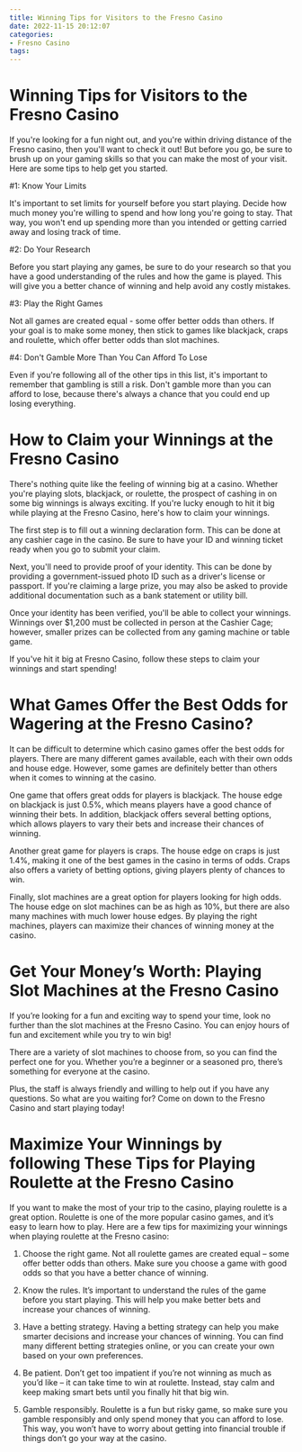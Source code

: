 ```yaml
---
title: Winning Tips for Visitors to the Fresno Casino 
date: 2022-11-15 20:12:07
categories:
- Fresno Casino
tags:
---
```



#  Winning Tips for Visitors to the Fresno Casino 

If you're looking for a fun night out, and you're within driving distance of the Fresno casino, then you'll want to check it out! But before you go, be sure to brush up on your gaming skills so that you can make the most of your visit. Here are some tips to help get you started.

#1: Know Your Limits

It's important to set limits for yourself before you start playing. Decide how much money you're willing to spend and how long you're going to stay. That way, you won't end up spending more than you intended or getting carried away and losing track of time.

#2: Do Your Research

Before you start playing any games, be sure to do your research so that you have a good understanding of the rules and how the game is played. This will give you a better chance of winning and help avoid any costly mistakes.

#3: Play the Right Games

Not all games are created equal - some offer better odds than others. If your goal is to make some money, then stick to games like blackjack, craps and roulette, which offer better odds than slot machines.

#4: Don't Gamble More Than You Can Afford To Lose

Even if you're following all of the other tips in this list, it's important to remember that gambling is still a risk. Don't gamble more than you can afford to lose, because there's always a chance that you could end up losing everything.

#  How to Claim your Winnings at the Fresno Casino 

There's nothing quite like the feeling of winning big at a casino. Whether you're playing slots, blackjack, or roulette, the prospect of cashing in on some big winnings is always exciting. If you're lucky enough to hit it big while playing at the Fresno Casino, here's how to claim your winnings.

The first step is to fill out a winning declaration form. This can be done at any cashier cage in the casino. Be sure to have your ID and winning ticket ready when you go to submit your claim.

Next, you'll need to provide proof of your identity. This can be done by providing a government-issued photo ID such as a driver's license or passport. If you're claiming a large prize, you may also be asked to provide additional documentation such as a bank statement or utility bill.

Once your identity has been verified, you'll be able to collect your winnings. Winnings over $1,200 must be collected in person at the Cashier Cage; however, smaller prizes can be collected from any gaming machine or table game.

If you've hit it big at Fresno Casino, follow these steps to claim your winnings and start spending!

#  What Games Offer the Best Odds for Wagering at the Fresno Casino? 

It can be difficult to determine which casino games offer the best odds for players. There are many different games available, each with their own odds and house edge. However, some games are definitely better than others when it comes to winning at the casino.

One game that offers great odds for players is blackjack. The house edge on blackjack is just 0.5%, which means players have a good chance of winning their bets. In addition, blackjack offers several betting options, which allows players to vary their bets and increase their chances of winning.

Another great game for players is craps. The house edge on craps is just 1.4%, making it one of the best games in the casino in terms of odds. Craps also offers a variety of betting options, giving players plenty of chances to win.

Finally, slot machines are a great option for players looking for high odds. The house edge on slot machines can be as high as 10%, but there are also many machines with much lower house edges. By playing the right machines, players can maximize their chances of winning money at the casino.

#  Get Your Money’s Worth: Playing Slot Machines at the Fresno Casino 

If you’re looking for a fun and exciting way to spend your time, look no further than the slot machines at the Fresno Casino. You can enjoy hours of fun and excitement while you try to win big!

There are a variety of slot machines to choose from, so you can find the perfect one for you. Whether you’re a beginner or a seasoned pro, there’s something for everyone at the casino.

Plus, the staff is always friendly and willing to help out if you have any questions. So what are you waiting for? Come on down to the Fresno Casino and start playing today!

#  Maximize Your Winnings by following These Tips for Playing Roulette at the Fresno Casino

If you want to make the most of your trip to the casino, playing roulette is a great option. Roulette is one of the more popular casino games, and it’s easy to learn how to play. Here are a few tips for maximizing your winnings when playing roulette at the Fresno casino:

1. Choose the right game. Not all roulette games are created equal – some offer better odds than others. Make sure you choose a game with good odds so that you have a better chance of winning.

2. Know the rules. It’s important to understand the rules of the game before you start playing. This will help you make better bets and increase your chances of winning.

3. Have a betting strategy. Having a betting strategy can help you make smarter decisions and increase your chances of winning. You can find many different betting strategies online, or you can create your own based on your own preferences.

4. Be patient. Don’t get too impatient if you’re not winning as much as you’d like – it can take time to win at roulette. Instead, stay calm and keep making smart bets until you finally hit that big win.

5. Gamble responsibly. Roulette is a fun but risky game, so make sure you gamble responsibly and only spend money that you can afford to lose. This way, you won’t have to worry about getting into financial trouble if things don’t go your way at the casino.
